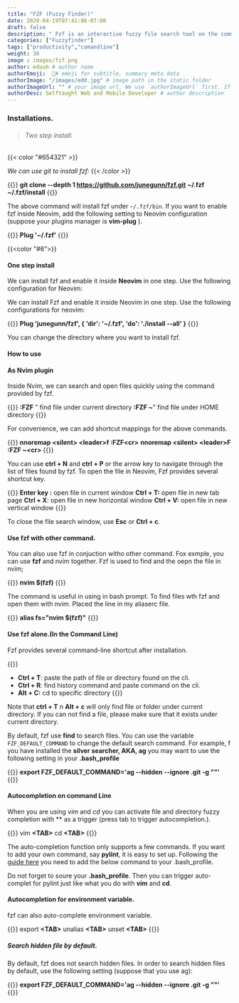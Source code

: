 ```yaml
---
title: "FZF (Fuzzy Finder)"
date: 2020-04-19T07:41:06-07:00
draft: false
description: " Fzf is an interactive fuzzy file search tool on the command-line. It is fast and powerful. In this post , I will introduce its installation and usage."
categories: ["Fuzzyfinder"]
tags: ["productivity","comandline"]
weight: 30
image : images/fzf.png
author: eduuh # author name
authorEmoji:  🤖# emoji for subtitle, summary meta data
authorImage: "/images/edd.jpg" # image path in the static folder
authorImageUrl: "" # your image url. We use `authorImageUrl` first. If not set, we use `authorImage`.
authorDesc: Selftaught Web and Mobile Developer # author description
---
```


### Installations.
> ###### Two step install.

{{< color "#654321" >}}

*We can use git to install fzf:*
{{< /color >}}

{{<boxmd>}}
**git clone --depth 1 https://github.com/junegunn/fzf.git ~/.fzf
~/.fzf/install**
{{</boxmd>}}

The above command will install fzf under `~/.fzf/bin`. If you want to enable fzf inside Neovim, add the following setting to Neovim configuration (suppose your plugins manager is **vim-plug** ).

{{<boxmd>}}
**Plug '~/.fzf'**
{{</boxmd>}}

{{<color "#6">}}
#### One step install


We  can install fzf and enable it inside **Neovim** in one step. Use the following configuration for Neovim:

We can install Fzf and enable it inside Neovim in one step. Use the following configurations for neovim:

{{<boxmd>}}
**Plug 'junegunn/fzf', { 'dir': '~/.fzf', 'do': './install --all' }**
{{</boxmd>}}

You can change the directory where you want to install fzf.

#### How to use

#### As Nvim plugin

Inside Nvim, we can search and open files quickly using the command provided by fzf.

{{<boxmd>}}
**:FZF** " find file under current directory
**:FZF ~**" find file under HOME directory
{{</boxmd>}}

For convenience, we can add shortcut mappings for the above commands.


{{<boxmd>}}
**nnoremap \<silent> \<leader>f :FZF\<cr>**
**nnoremap \<silent> \<leader>F :FZF ~\<cr>**
{{</boxmd>}}

You can use **ctrl + N** and **ctrl + P** or the arrow key to navigate through the list of files found by fzf. To open the file in Neovim, Fzf provides several shortcut key.

{{<boxmd>}}
**Enter key :** open file in current window
**Ctrl + T:** open file in new tab page
**Ctrl + X**: open file in new horizontal window
**Ctrl + V:** open file in new vertical window
{{</boxmd>}}

To close the file search window, use **Esc** or **Ctrl + c**.

#### Use fzf with other command.

You can also use fzf in conjuction witho other command. Fox exmple, you can use **fzf** and nvim together. Fzf is used to find and the oepn the file in nvim;

{{<boxmd>}}
**nvim \$(fzf)**
{{</boxmd>}}

The command is useful in using in bash prompt. To find files wth fzf and open them with nvim. Placed the line in my aliaserc file.

{{<boxmd>}}
**alias fs="nvim \$(fzf)"**
{{</boxmd>}}

#### Use fzf alone.(In the Command Line)

Fzf provides several command-line shortcut after installation.

{{<boxmd>}}
* **Ctrl + T**: paste the path of file or directory found on the cli.
* **Ctrl + R**: find history command and paste command on the cli.
* **Alt + C:** cd to specific directory
{{</boxmd>}}

Note that **ctrl + T** n **Alt + c** will only find file or folder under current directory. If you can not find a file, please make sure that it exists under current directory.

By default, fzf use **find** to search files. You can use the variable `FZF_DEFAULT_COMMAND` to change the default search command. For example, f you have installed the **silver searcher, AKA, ag** you may want to use the following setting in your **.bash_profile**

{{<boxmd>}}
**export FZF_DEFAULT_COMMAND='ag --hidden --ignore .git -g ""'**
{{</boxmd>}}

#### Autocompletion on command Line

When you are using *vim* and *cd* you can activate file and directory fuzzy completion with ** as a trigger (press tab to trigger autocompletion.).


{{<boxmd>}}
vim **\<TAB>**
cd **\<TAB>**
{{</boxmd>}}

The auto-completion function only supports a few commands. If you want to add your own command, say **pylint**, it is easy to set up. Following the [guide here](https://github.com/junegunn/fzf/issues/536) you need to add the below command to your .bash_profile.

Do not forget to soure your **.bash_profile**. Then you can trigger auto-complet for pylint just like what you do with **vim** and **cd**.

#### Autocompletion for environment variable.

fzf can also auto-complete environment variable.

{{<boxmd>}}
export **\<TAB>**
unalias **\<TAB>**
unset **\<TAB>**
{{</boxmd>}}

##### Search hidden file by default.

By default, fzf does not search hidden files. In order to search hidden files by default, use the following setting (suppose that you use ag):

{{<boxmd>}}
**export FZF_DEFAULT_COMMAND='ag --hidden --ignore .git -g ""'**
{{</boxmd>}}
